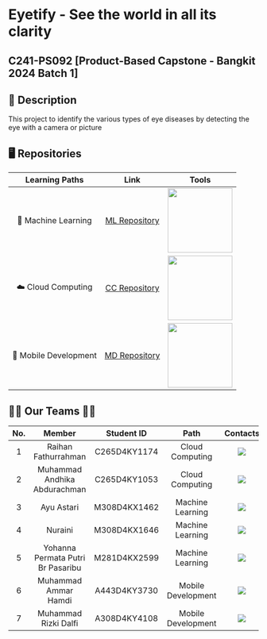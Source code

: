 # Eyetify - See the world in all its clarity
## C241-PS092 [Product-Based Capstone - Bangkit 2024 Batch 1]

## 📑 Description
This project to identify the various types of eye diseases by detecting the eye with a camera or picture

## 🖥️ Repositories
|   Learning Paths      |                           Link                            |              Tools              |
| :-------------------: | :-------------------------------------------------------: |      :---------------------:    |
| 🤖 Machine Learning   | [ML Repository](https://github.com/EyeTify/Machine-Learning)   | <img width="130px" src="https://img.shields.io/badge/python-%230077B5.svg?style=for-the-badge&logo=python&logoColor=white">
| ☁️ Cloud Computing    | [CC Repository](https://github.com/EyeTify/Cloud-Computing)    | <img width="130px" src="https://img.shields.io/badge/javascript-%230077B5.svg?style=for-the-badge&logo=javascript&logoColor=white">
| 📱 Mobile Development | [MD Repository](https://github.com/EyeTify/Mobile-Development) | <img width="130px" src="https://img.shields.io/badge/kotlin-%230077B5.svg?style=for-the-badge&logo=kotlin&logoColor=white">

## 👨‍💻‍ Our Teams 👩‍💻
| No. |            Member                        |  Student ID  |        Path         |        Contacts        |
|:---:| :-------------------------------------:  | :----------: | :------------------:| :---------------------:|
|  1  | Raihan Fathurrahman                      | C265D4KY1174 |   Cloud Computing   | <a href="https://www.linkedin.com/in/raihanfr21/"><img src="https://img.shields.io/badge/linkedin-%230077B5.svg?style=for-the-badge&logo=linkedin&logoColor=white"></a> |
|  2  | Muhammad Andhika Abdurachman             | C265D4KY1053 |   Cloud Computing   | <a href="https://www.linkedin.com/in/muhammad-andhika-abdurachman-74a7a12a1/"><img src="https://img.shields.io/badge/linkedin-%230077B5.svg?style=for-the-badge&logo=linkedin&logoColor=white"></a> |
|  3  | Ayu Astari                               | M308D4KX1462 |   Machine Learning  | <a href="https://www.linkedin.com/in/ayu-astari/"><img src="https://img.shields.io/badge/linkedin-%230077B5.svg?style=for-the-badge&logo=linkedin&logoColor=white"></a> |
|  4  | Nuraini                                  | M308D4KX1646 |   Machine Learning  | <a href="http://www.linkedin.com/in/nur-aini98"><img src="https://img.shields.io/badge/linkedin-%230077B5.svg?style=for-the-badge&logo=linkedin&logoColor=white"></a> |
|  5  | Yohanna Permata Putri Br Pasaribu        | M281D4KX2599 |   Machine Learning  | <a href="https://www.linkedin.com/in/yohanna-pasaribu-9b41162a4/"><img src="https://img.shields.io/badge/linkedin-%230077B5.svg?style=for-the-badge&logo=linkedin&logoColor=white"></a> |
|  6  | Muhammad Ammar Hamdi                     | A443D4KY3730 |  Mobile Development | <a href="https://www.linkedin.com/in/muhammad-ammar-hamdi/"><img src="https://img.shields.io/badge/linkedin-%230077B5.svg?style=for-the-badge&logo=linkedin&logoColor=white"></a> |
|  7  | Muhammad Rizki Dalfi                     | A308D4KY4108 |  Mobile Development | <a href="https://www.linkedin.com/in/muhammad-rizki-dalfi/"><img src="https://img.shields.io/badge/linkedin-%230077B5.svg?style=for-the-badge&logo=linkedin&logoColor=white"></a> |
